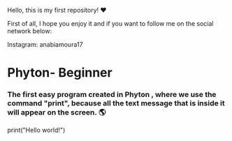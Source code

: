 Hello, this is my first repository! ❤️

First of all, I hope you enjoy it and if you want to follow me on the social network below: 

Instagram: anabiamoura17


# Phyton- Beginner
### The first easy program created in Phyton , where we use the command "print", because all the text message that is inside it will appear on the screen. 🌎 ###

print("Hello world!") 

